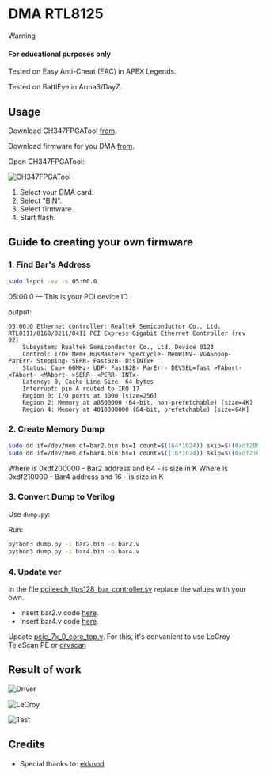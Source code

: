 # DMA RTL8125

> [!WARNING]  
> #### For educational purposes only

Tested on Easy Anti-Cheat (EAC) in APEX Legends.

Tested on BattlEye in Arma3/DayZ.

## Usage

Download CH347FPGATool [from](https://github.com/WCHSoftGroup/ch347/releases).

Download firmware for you DMA [from](https://github.com/pa1n-dev/rtl8125_emulation/releases).

Open CH347FPGATool:

![CH347FPGATool](https://github.com/user-attachments/assets/b5361dea-7c1f-4115-acd4-739450fd3e22)

1. Select your DMA card.
2. Select "BIN".
3. Select firmware.
4. Start flash.

## Guide to creating your own firmware

### 1. Find Bar's Address

```bash
sudo lspci -vv -s 05:00.0
```

05:00.0 — This is your PCI device ID

output:

```
05:00.0 Ethernet controller: Realtek Semiconductor Co., Ltd. RTL8111/8168/8211/8411 PCI Express Gigabit Ethernet Controller (rev 02)
	Subsystem: Realtek Semiconductor Co., Ltd. Device 0123
	Control: I/O+ Mem+ BusMaster+ SpecCycle- MemWINV- VGASnoop- ParErr- Stepping- SERR- FastB2B- DisINTx+
	Status: Cap+ 66MHz- UDF- FastB2B- ParErr- DEVSEL=fast >TAbort- <TAbort- <MAbort- >SERR- <PERR- INTx-
	Latency: 0, Cache Line Size: 64 bytes
	Interrupt: pin A routed to IRQ 17
	Region 0: I/O ports at 3000 [size=256]
	Region 2: Memory at a0500000 (64-bit, non-prefetchable) [size=4K]
	Region 4: Memory at 4010300000 (64-bit, prefetchable) [size=64K]

```

### 2. Create Memory Dump

```bash
sudo dd if=/dev/mem of=bar2.bin bs=1 count=$((64*1024)) skip=$((0xdf200000)) iflag=skip_bytes
sudo dd if=/dev/mem of=bar4.bin bs=1 count=$((16*1024)) skip=$((0xdf210000)) iflag=skip_bytes
```

Where is 0xdf200000 - Bar2 address and 64 - is size in K
Where is 0xdf210000 - Bar4 address and 16 - is size in K

### 3. Convert Dump to Verilog

Use `dump.py`:

Run:

```bash
python3 dump.py -i bar2.bin -o bar2.v
python3 dump.py -i bar4.bin -o bar4.v
```

### 4. Update ver

In the file [pcileech_tlps128_bar_controller.sv](https://github.com/pa1n-dev/rtl8125_emulation/blob/main/src/pcileech_tlps128_bar_controller.sv) replace the values with your own.
- Insert bar2.v code [here](https://github.com/pa1n-dev/rtl8125_emulation/blob/cf3238407b379803bb9f35cfac157baa8a53898f/src/pcileech_tlps128_bar_controller.sv#L893).  
- Insert bar4.v code [here](https://github.com/pa1n-dev/rtl8125_emulation/blob/cf3238407b379803bb9f35cfac157baa8a53898f/src/pcileech_tlps128_bar_controller.sv#L5007).

Update [pcie_7x_0_core_top.v](https://github.com/pa1n-dev/rtl8125_emulation/blob/main/pcie_7x/pcie_7x_0_core_top.v).
For this, it's convenient to use LeCroy TeleScan PE or [drvscan](https://github.com/ekknod/drvscan/)

## Result of work

![Driver](https://github.com/user-attachments/assets/640a6766-e0b7-4417-a956-3445d0c913c4)

![LeCroy](https://github.com/user-attachments/assets/a198e107-cd12-44e0-bbf0-bb806e3f200b)

![Test](https://github.com/user-attachments/assets/5af644a9-3573-4c33-a526-5eb1f773eac9)

## Credits

- Special thanks to: [ekknod](https://github.com/ekknod)
